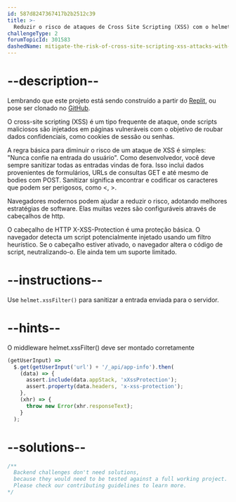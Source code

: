 ```yaml
---
id: 587d8247367417b2b2512c39
title: >-
  Reduzir o risco de ataques de Cross Site Scripting (XSS) com o helmet.xssFilter()
challengeType: 2
forumTopicId: 301583
dashedName: mitigate-the-risk-of-cross-site-scripting-xss-attacks-with-helmet-xssfilter
---
```


# --description--

Lembrando que este projeto está sendo construído a partir do [Replit](https://replit.com/github/freeCodeCamp/boilerplate-infosec), ou pose ser clonado no [GitHub](https://github.com/freeCodeCamp/boilerplate-infosec/).

O cross-site scripting (XSS) é um tipo frequente de ataque, onde scripts maliciosos são injetados em páginas vulneráveis com o objetivo de roubar dados confidenciais, como cookies de sessão ou senhas.

A regra básica para diminuir o risco de um ataque de XSS é simples: "Nunca confie na entrada do usuário". Como desenvolvedor, você deve sempre sanitizar todas as entradas vindas de fora. Isso inclui dados provenientes de formulários, URLs de consultas GET e até mesmo de bodies com POST. Sanitizar significa encontrar e codificar os caracteres que podem ser perigosos, como &lt;, >.

Navegadores modernos podem ajudar a reduzir o risco, adotando melhores estratégias de software. Elas muitas vezes são configuráveis através de cabeçalhos de http.

O cabeçalho de HTTP X-XSS-Protection é uma proteção básica. O navegador detecta um script potencialmente injetado usando um filtro heurístico. Se o cabeçalho estiver ativado, o navegador altera o código de script, neutralizando-o. Ele ainda tem um suporte limitado.

# --instructions--

Use `helmet.xssFilter()` para sanitizar a entrada enviada para o servidor.

# --hints--

O middleware helmet.xssFilter() deve ser montado corretamente

```js
(getUserInput) =>
  $.get(getUserInput('url') + '/_api/app-info').then(
    (data) => {
      assert.include(data.appStack, 'xXssProtection');
      assert.property(data.headers, 'x-xss-protection');
    },
    (xhr) => {
      throw new Error(xhr.responseText);
    }
  );
```

# --solutions--

```js
/**
  Backend challenges don't need solutions, 
  because they would need to be tested against a full working project. 
  Please check our contributing guidelines to learn more.
*/
```
